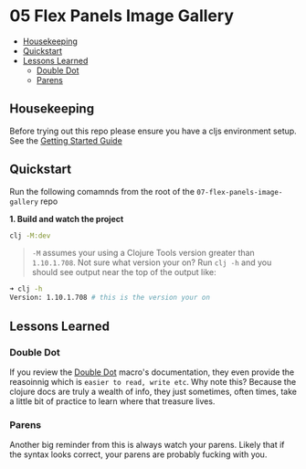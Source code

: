 # 05 Flex Panels Image Gallery

- [Housekeeping](#housekeepings)
- [Quickstart](#quickstart)
- [Lessons Learned](#lessons-learned)
  - [Double Dot](#double-dot)
  - [Parens](#parens)

## Housekeeping

Before trying out this repo please ensure you have a cljs environment setup. See the [Getting Started Guide](https://github.com/tkjone/clojurescript-30#getting-started)

## Quickstart

Run the following comamnds from the root of the `07-flex-panels-image-gallery` repo

**1. Build and watch the project**

```bash
clj -M:dev
```

> `-M` assumes your using a Clojure Tools version greater than `1.10.1.708`.  Not sure what version your on?  Run `clj -h` and you should see output near the top of the output like:

```bash
➜ clj -h
Version: 1.10.1.708 # this is the version your on
```


## Lessons Learned

### Double Dot

If you review the [Double Dot](https://clojure.github.io/clojure/clojure.core-api.html#clojure.core/..) macro's documentation, they even provide the reasoinnig which is `easier to read, write etc`. Why note this? Because the clojure docs are truly a wealth of info, they just sometimes, often times, take a little bit of practice to learn where that treasure lives.

### Parens

Another big reminder from this is always watch your parens. Likely that if the syntax looks correct, your parens are probably fucking with you.
